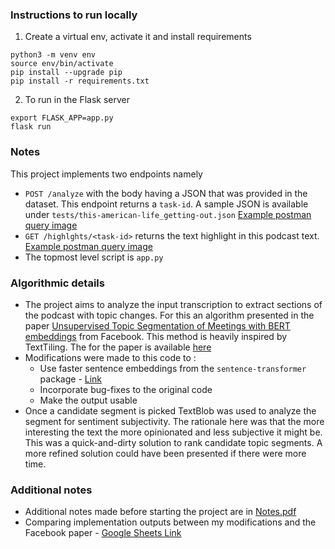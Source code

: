 ### Instructions to run locally
1. Create a virtual env, activate it and install requirements
```
python3 -m venv env
source env/bin/activate
pip install --upgrade pip
pip install -r requirements.txt
```
2. To run in the Flask server
```
export FLASK_APP=app.py
flask run
```

### Notes
This project implements two endpoints namely
- `POST /analyze` with the body having a JSON that was 
   provided in the dataset. This endpoint returns a `task-id`.
   A sample JSON is available under `tests/this-american-life_getting-out.json`
   [Example postman query image](post_analyze.png)
- `GET /highlghts/<task-id>` returns the text highlight in this 
   podcast text. [Example postman query image](get_highlights.png)
- The topmost level script is `app.py`

### Algorithmic details
- The project aims to analyze the input transcription to extract
  sections of the podcast with topic changes. For this an algorithm
  presented in the paper [Unsupervised Topic Segmentation of Meetings with BERT embeddings](https://arxiv.org/abs/2106.12978) 
  from Facebook. This method is heavily inspired by TextTiling. The for the paper is available [here](https://github.com/gdamaskinos/unsupervised_topic_segmentation)
- Modifications were made to this code to :
  - Use faster sentence embeddings from 
    the `sentence-transformer` package - [Link](https://github.com/UKPLab/sentence-transformers)
  - Incorporate bug-fixes to the original code 
  - Make the output usable
- Once a candidate segment is picked TextBlob was used to analyze
  the segment for sentiment subjectivity. The rationale here was that
  the more interesting the text the more opinionated and less subjective it might be.
  This was a quick-and-dirty solution to rank candidate topic segments.
  A more refined solution could have been presented if there were more time.

### Additional notes
- Additional notes made before starting the project are in [Notes.pdf](Notes.pdf)
- Comparing implementation outputs between my modifications and the Facebook paper -
  [Google Sheets Link](https://docs.google.com/spreadsheets/d/1NRnZKf4kS7ikICKWRuG4c2gtKvVkG59e-Vwb6JE28rs/edit?usp=sharing)